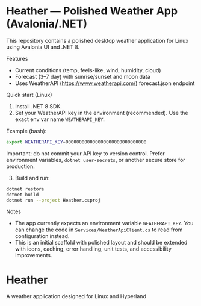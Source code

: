 # Heather — Polished Weather App (Avalonia/.NET)

This repository contains a polished desktop weather application for Linux using Avalonia UI and .NET 8.

Features
- Current conditions (temp, feels-like, wind, humidity, cloud)
- Forecast (3–7 day) with sunrise/sunset and moon data
- Uses WeatherAPI (https://www.weatherapi.com/) forecast.json endpoint

Quick start (Linux)

1. Install .NET 8 SDK.
2. Set your WeatherAPI key in the environment (recommended). Use the exact env var name `WEATHERAPI_KEY`.

Example (bash):

```bash
export WEATHERAPI_KEY=000000000000000000000000000000
```

Important: do not commit your API key to version control. Prefer environment variables, `dotnet user-secrets`, or another secure store for production.

3. Build and run:

```bash
dotnet restore
dotnet build
dotnet run --project Heather.csproj
```

Notes
- The app currently expects an environment variable `WEATHERAPI_KEY`. You can change the code in `Services/WeatherApiClient.cs` to read from configuration instead.
- This is an initial scaffold with polished layout and should be extended with icons, caching, error handling, unit tests, and accessibility improvements.
# Heather
A weather application designed for Linux and Hyperland
